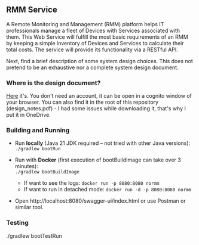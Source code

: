 ## RMM Service

A Remote Monitoring and Management (RMM) platform helps IT professionals manage a fleet of Devices with Services associated with them. This Web Service will fulfill the most basic requirements of an RMM by keeping a simple inventory of Devices and Services to calculate their total costs. The service will provide its functionality via a RESTful API.

Next, find a brief description of some system design choices. This does not pretend to be an exhaustive nor a complete system design document.

### Where is the design document?

[Here](https://onthehost-my.sharepoint.com/:b:/g/personal/david_univercenter_com/EU_t1k7E1V9PhTax4Dl12JgBowkVtpQtmHA_aqdHoziXSg?e=T77VcN) it's. You don't need an account, it can be open in a cognito window of your browser. You can also find it in the root of this repository (design_notes.pdf) - I had some issues while downloading it, that's why I put it in OneDrive.

### Building and Running

 - Run **locally** (Java 21 JDK required – not tried with other Java versions):  
`./gradlew bootRun`


 - Run with **Docker** (first execution of bootBuildImage can take over 3 minutes):  
`./gradlew bootBuildImage`  
   - If want to see the logs: `docker run -p 8080:8080 normm`
   - If want to run in detached mode: `docker run -d -p 8080:8080 normm`

 - Open http://localhost:8080/swagger-ui/index.html or use Postman or similar tool.


### Testing

./gradlew bootTestRun
